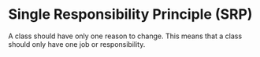 # Single Responsibility Principle (SRP)

A class should have only one reason to change. This means that a class should only have one job or responsibility.

